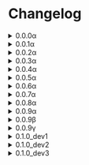 # Changelog

<details><summary>0.0.0α</summary>
Inital release
</details>

<details><summary>0.0.1α</summary>
Added a template for the basic structure of the Antiauto Programs, changed emoji wrapper to {}, added support for wrapping strings and newlines, added characters for gamepad symbols (completing the full character set), created an image converter, fixed framerate issues, and added more experiments.
</details>

<details><summary>0.0.2α</summary>
Added many new functions for the display (mouse support, update with clear, panic), added panic for audio, added support for characters to be vertically flipped and removed the mini-alphabet in the chars.txt file (freeing up a whopping 57 characters), reverted the gamepad button characters, added mouse button characters and the horizontal arrow, added characters demo & a character map updater tool. I'm hoping to update the OS a lot more so that it doesn't copy the VectorMaster.
</details>

<details><summary>0.0.3α</summary>
Fixed the mouse position handling, added characters for curly brackets, added methods in the parser for getting mouse buttons and keys pressed down, removed some unused parser keys, added a basic paint program demo, added more experiments, refactored some code, updated comments, added mouse control to the file explorer, and added many new methods of drawing to the display (rect, circle, and triangle).
</details>

<details><summary>0.0.4α</summary>
Made it so that the notepad saves .aat (AntiAuto Text) files instead of .txt, tweaked and made some minor changes to some demos, added new characters, redid paint app (saves .aai files (antiauto image)), added some more options to settings, added click events to the parser, outline support for rects, and added icons in the file explorer.
</details>

<details><summary>0.0.5α</summary>
Realized that -1 for the color index creates a transparent effect, added support for GIFs and APNGs in the sprite creator, completely redid the tobyfox demo (Now called deltarune_battle), and made more experiments.
</details>

<details><summary>0.0.6α</summary>
Updated characters (and fixed some flipped ones in the process), shrunk gitignore, refactored some code and demos, added Webp support for the sprite creator, added experiments, and added file sizes to the file explorer.
</details>

<details><summary>0.0.7α</summary>Added what probably is the worst browser ever, support for brackets for color formatting in draw_string(): <b>[bg, fg], [e] (This doesn't effect past functions using the color1/color2 arguments)</b>, removed the need to add the resize handler to scripts, tweaked the notepad a bit, added some support for Vectormaster (Although the coordinate systems will need to be translated), added RLE to the paint program and sprite creator, added another experiment, and added more characters.
</details>

<details><summary>0.0.8α</summary>
Added the ability to draw images with the draw_aai() function (it needs x, y, width, height, and file path.) Renamed the sprite creator to aaiCreator.py and added the ability to get the raw RLE data (normal aai data), updated the draw_string() function, added a 64x64 mode to the paint app, hid the file extensions in the file explorer (can be shown by pressing E), and updated/changed some experiments.
<h4>0.0.8α Info!</h4>
Since the new method of drawing aai images need a path, it is reccomended that you have your program in a folder, with a script and your images in it, so that the images don't fill up disk/
</details>

<details><summary>0.0.9α</summary>
Updated the file explorer UI, limited the amount of items in a folder to 9, removed the need to include the special key (it now gets added during the parsing process), removed an experiment, renamed colors.hex to colors.txt, updated the .aai format ("aai_WxH_DATADATADATA..."), updated the character map, and tweaked some demos. Close to 1.0!
</details>

<details><summary>0.0.9β</summary>
Added a cursor, made a changelog, removed most experiments.
</details>

<details><summary>0.0.9γ</summary>
Removed corruption stuff, updated some demos, reverted .aam stuff (I have no idea how to handle it yet).

Some app package stuff that has .aai, .aam, and .aap all in one file like an archive may possibly be coming soon.
</details>

<details><summary>0.1.0_dev1</summary>
<h3> Welcome to the first 0.1.0 dev test! </h3>
<h4>What's new:</h4>
Added the ability to change the color palette to different Antiauto models (and changed things like the aai creator to handle that), added audio.rest(), made settings now a json file.
<br>To get a setting, make an instance and use 
<pre>settings_instance.settings.get("setting")</pre>to get a setting.
<br>Also changed the cursor to an aai image, added a directory for games (comes with pong), and moved the deltarune battle thing into it, and added a BIOS.</br>
</details>

<details><summary>0.1.0_dev2</summary>
<h3>Development test (versions with _devX at the end) will now not use the bios, play the startup jingle, and show the splash.</h3>
<h4>What's new:</h4>
Preparation for desktop, added ghosting/refreshing to supported models, updated aai format again (AAI_WxH_#F(newline)DATADATADATA(newline)DATADATADATA...), moved browser into experimental, changed the pxo folder to "pixelorama" and added the json color palette for image editing, updated template, added experiments, added a frame counter (screen.frame), and updated pong.
</details>

<details><summary>0.1.0_dev3</summary>
<h4>What's new:</h4>
<b>This will probably be the last "dev" version before 0.1.0. (unless I change my mind)</b>

Added memory usage and aai cache display in the emulator settings, improved performance in drawing aai images, changed the "gateway" splash, refactored a little bit, removed the desktop stuff in favor of a settings app (the desktop stuff was a little useless, and wallpapers are now splashes), added user settings that goes with the settings app to change the color scheme and splash screen, added an emergency clear shortcut (ctrl + f4), and added a custom cursor system with draw_cursor().
</details>